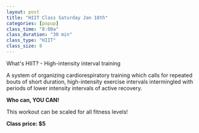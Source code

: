 ```yaml
---
layout: post
title: "HIIT Class Saturday Jan 18th"
categories: [popup]
class_time: "8:00a"
class_duration: "30 min"
class_type: "HIIT"
class_size: 8
---
```

What's HIIT? - High-intensity interval training

A system of organizing cardiorespiratory training which calls for repeated bouts of short duration, high-intensity exercise intervals intermingled with periods of lower intensity intervals of active recovery.

**Who can, YOU CAN!**

This workout can be scaled for all fitness levels!

**Class price: $5**